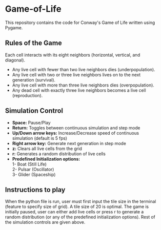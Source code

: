 # Game-of-Life 

This repository contains the code for Conway's Game of Life written using Pygame. 

## Rules of the Game   

Each cell interacts with its eight neighbors (horizontal, vertical, and diagonal).

* Any live cell with fewer than two live neighbors dies (underpopulation).
* Any live cell with two or three live neighbors lives on to the next generation (survival).
* Any live cell with more than three live neighbors dies (overpopulation).
* Any dead cell with exactly three live neighbors becomes a live cell (reproduction).

## Simulation Control  

- **Space:** Pause/Play  
- **Return:** Toggles between continuous simulation and step mode 
- **Up/Down arrow keys:** Increase/Decrease speed of continuous simulation (default is 5 fps) 
- **Right arrow key:** Generate next generation in step mode 
- **z:** Clears all live cells from the grid
- **r:** Generates a random distribution of live cells 
- **Predefined Initialization options:**<br>
  1- Boat (Still Life) <br>
  2- Pulsar (Oscillator) <br>
  3- Glider (Spaceship)

## Instructions to play
When the python file is run, user must first input the tile size in the terminal (feature to specify size of grid). A tile size of 20 is optimal. The game is initially paused, user can either add live cells or press r to generate a random distribution (or any of the predefined initialization options). Rest of the simulation controls are given above.

